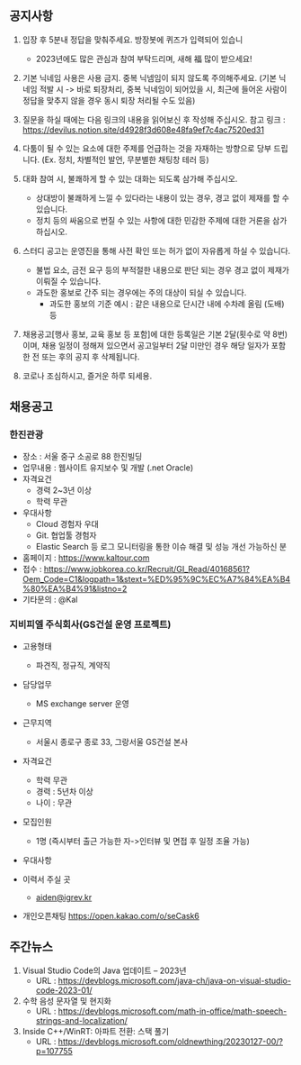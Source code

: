## 공지사항
1) 입장 후 5분내 정답을 맞춰주세요. 방장봇에 퀴즈가 입력되어 있습니
   - 2023년에도 많은 관심과 참여 부탁드리며, 새해 福 많이 받으세요!

2) 기본 닉네임 사용은 사용 금지. 중복 닉넴임이 되지 않도록 주의해주세요.
   (기본 닉네임 적발 시 -> 바로 퇴장처리, 중복 닉네임이 되어있을 시, 최근에 들어온 사람이 정답을 맞추지 않을 경우 동시 퇴장 처리될 수도 있음)

3) 질문을 하실 때에는 다음 링크의 내용을 읽어보신 후 작성해 주십시오.
   참고 링크 : https://devilus.notion.site/d4928f3d608e48fa9ef7c4ac7520ed31

4) 다툼이 될 수 있는 요소에 대한 주제를 언급하는 것을 자재하는 방향으로 당부 드립니다.
   (Ex. 정치, 차별적인 발언, 무분별한 채팅창 테러 등)

5) 대화 참여 시, 불쾌하게 할 수 있는 대화는 되도록 삼가해 주십시오.
    - 상대방이 불쾌하게 느낄 수 있다라는 내용이 있는 경우, 경고 없이 제재를 할 수 있습니다.
    - 정치 등의 싸움으로 번질 수 있는 사항에 대한 민감한 주제에 대한 거론을 삼가하십시오.

6) 스터디 공고는 운영진을 통해 사전 확인 또는 허가 없이 자유롭게 하실 수 있습니다.
    - 불법 요소, 금전 요구 등의 부적절한 내용으로 판단 되는 경우 경고 없이 제재가 이뤄질 수 있습니다.
    - 과도한 홍보로 간주 되는 경우에는 주의 대상이 되실 수 있습니다.
        * 과도한 홍보의 기준 예시 : 같은 내용으로 단시간 내에 수차례 올림 (도배) 등

7) 채용공고[행사 홍보, 교육 홍보 등 포함]에 대한 등록일은 기본 2달(횟수로 약 8번)이며,
   채용 일정이 정해져 있으면서 공고일부터 2달 미만인 경우 해당 일자가 포함한 전 또는 후의 공지 후 삭제됩니다.

8) 코로나 조심하시고, 즐거운 하루 되세용.


## 채용공고

### 한진관광

* 장소 : 서울 중구 소공로 88 한진빌딩
* 업무내용 : 웹사이트 유지보수 및 개발 (.net Oracle)
* 자격요건
  * 경력 2~3년 이상
  *  학력 무관
* 우대사항
  * Cloud 경험자 우대
  * Git. 협업툴 경험자
  * Elastic Search 등 로그 모니터링을 통한 이슈 해결 및 성능 개선 가능하신 분
* 홈페이지 : https://www.kaltour.com
* 접수 : https://www.jobkorea.co.kr/Recruit/GI_Read/40168561?Oem_Code=C1&logpath=1&stext=%ED%95%9C%EC%A7%84%EA%B4%80%EA%B4%91&listno=2
* 기타문의 : @Kal

### 지비피엘 주식회사(GS건설 운영 프로젝트)

- 고용형태
  - 파견직, 정규직, 계약직

- 담당업무
  - MS exchange server 운영

- 근무지역
  - 서울시 종로구 종로 33, 그랑서울 GS건설 본사

- 자격요건
  - 학력 무관
  - 경력 : 5년차 이상
  - 나이 : 무관

- 모집인원
  - 1명 (즉시부터 출근 가능한 자->인터뷰 및 면접 후 일정 조율 가능)

- 우대사항
- 이력서 주실 곳
  - aiden@igrev.kr

- 개인오픈채팅
  https://open.kakao.com/o/seCask6

## 주간뉴스

1) Visual Studio Code의 Java 업데이트 – 2023년
    * URL : https://devblogs.microsoft.com/java-ch/java-on-visual-studio-code-2023-01/
2) 수학 음성 문자열 및 현지화 
    * URL : https://devblogs.microsoft.com/math-in-office/math-speech-strings-and-localization/
3) Inside C++/WinRT: 아파트 전환: 스택 풀기 
    * URL : https://devblogs.microsoft.com/oldnewthing/20230127-00/?p=107755

